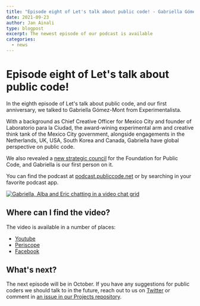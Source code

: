 ```yaml
---
title: "Episode eight of Let's talk about public code! - Gabriella Gómez-Mont from Experimentalista"
date: 2021-09-23
author: Jan Ainali
type: blogpost
excerpt: The newest episode of our podcast is available
categories:
  - news
---
```


# Episode eight of Let's talk about public code!

In the eighth episode of Let's talk about public code, and our first anniversary, we talked to Gabriella Gómez-Mont from Experimentalista.

With a background as Chief Creative Officer for Mexico City and founder of Laboratorio para la Ciudad, the award-wining experimental arm and creative think tank of the Mexico City government, alongside engagements in the Netherlands, UK, USA, South Korea and Canada, Gabriella have global perspective on public code.

We also revealed a [new strategic council](https://blog.publiccode.net/news/2021/09/13/launching-our-strategic-council.html) for the Foundation for Public Code, and Gabriella is our first person on it.

You can find the podcast at [podcast.publiccode.net](https://podcast.publiccode.net/e/8-gabriella-gomez-mont-experimentalista/) or by searching in your favorite podcast app.

[![Gabriella, Alba and Eric chatting in a video chat grid]({{site.url}}/assets/screenshot-episode-8.png)](https://www.youtube.com/watch?v=61UgINAba6k)

## Where can I find the video?

The video is available in a number of places:

- [Youtube](https://www.youtube.com/watch?v=61UgINAba6k)
- [Periscope](https://www.pscp.tv/w/1ZkJzeZoPWXGv)
- [Facebook](https://www.facebook.com/publiccodenet/videos/580954046286169)

## What's next?

The next episode will be in October. If you have any suggestions for public coders we should talk to in the future, reach out to us on [Twitter](https://twitter.com/publiccodenet) or comment in [an issue in our Projects repository](https://github.com/publiccodenet/projects/issues/new).
